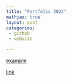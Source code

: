 ```yaml
---
title: "Portfolio 2022"
mathjax: true
layout: post
categories:
 - github
 - website

---
```


<a href="Luke Bater.pdf" >example </a>


[link](https://lukekeating.art)


<img src="https://i.imgur.com/VjiPqO6.png" alt="" />
